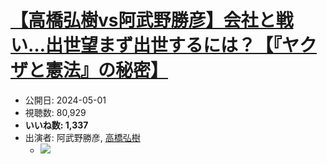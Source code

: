 # [【高橋弘樹vs阿武野勝彦】会社と戦い…出世望まず出世するには？【『ヤクザと憲法』の秘密】](https://www.youtube.com/watch?v=43IRW90C4Bs)
-   公開日: 2024-05-01
-   視聴数: 80,929
-   **いいね数: 1,337**
-   出演者: 阿武野勝彦, [高橋弘樹](/rehacq_fan/people/高橋弘樹 "wikilink")
    - [![](https://img.youtube.com/vi/43IRW90C4Bs/hqdefault.jpg)](https://www.youtube.com/watch?v=43IRW90C4Bs)
